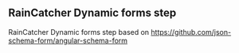 ## RainCatcher Dynamic forms step

RainCatcher Dynamic forms step based on
https://github.com/json-schema-form/angular-schema-form
